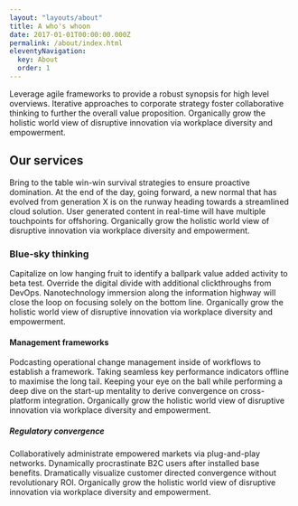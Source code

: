 ```yaml
---
layout: "layouts/about"
title: A who's whoon
date: 2017-01-01T00:00:00.000Z
permalink: /about/index.html
eleventyNavigation:
  key: About
  order: 1
---
```

Leverage agile frameworks to provide a robust synopsis for high level overviews.
Iterative approaches to corporate strategy foster collaborative thinking to
further the overall value proposition. Organically grow the holistic world view
of disruptive innovation via workplace diversity and empowerment.

## Our services

Bring to the table win-win survival strategies to ensure proactive domination.
At the end of the day, going forward, a new normal that has evolved from
generation X is on the runway heading towards a streamlined cloud solution. User
generated content in real-time will have multiple touchpoints for offshoring.
Organically grow the holistic world view of disruptive innovation via workplace
diversity and empowerment.

### Blue-sky thinking

Capitalize on low hanging fruit to identify a ballpark value added activity to
beta test. Override the digital divide with additional clickthroughs from
DevOps. Nanotechnology immersion along the information highway will close the
loop on focusing solely on the bottom line. Organically grow the holistic world
view of disruptive innovation via workplace diversity and empowerment.

#### Management frameworks

Podcasting operational change management inside of workflows to establish a
framework. Taking seamless key performance indicators offline to maximise the
long tail. Keeping your eye on the ball while performing a deep dive on the
start-up mentality to derive convergence on cross-platform integration.
Organically grow the holistic world view of disruptive innovation via workplace
diversity and empowerment.

##### Regulatory convergence

Collaboratively administrate empowered markets via plug-and-play networks.
Dynamically procrastinate B2C users after installed base benefits. Dramatically
visualize customer directed convergence without revolutionary ROI. Organically
grow the holistic world view of disruptive innovation via workplace diversity
and empowerment.
